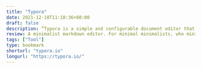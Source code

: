 ```yaml
---
title: "Typora"
date: 2021-12-18T11:10:36+08:00
draft: false
description: “Typora is a simple and configurable document editor that provides excellent Markdown support. This application is ideal for students and professionals who need to write essays and reports."
review: A minimalist markdown editor. For minimal minimalists, who minimise. 
tags: ["Tool"]
type: bookmark
shorturl: "typora.io"
longurl: "https://typora.io/"
---
```

